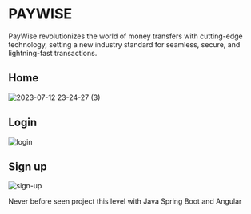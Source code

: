 # PAYWISE

PayWise revolutionizes the world of money transfers with cutting-edge technology, setting a new industry standard for seamless, secure, and lightning-fast transactions.


## Home
![2023-07-12 23-24-27 (3)](https://github.com/drinhxh/paywise/assets/94572149/0173338d-6fd4-4375-a787-4b3337bc0032)

## Login
![login](https://github.com/drinhxh/paywise/assets/94572149/ff4f6db8-833f-402c-b9d1-85b85f74ab4a)

## Sign up
![sign-up](https://github.com/drinhxh/paywise/assets/94572149/9451b9ea-0b89-47a1-95fb-ded72ac75c0b)

Never before seen project this level with Java Spring Boot and Angular 

